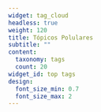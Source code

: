 ```yaml
---
widget: tag_cloud
headless: true
weight: 120
title: Tópicos Polulares
subtitle: ""
content:
  taxonomy: tags
  count: 20
widget_id: top tags
design:
  font_size_min: 0.7
  font_size_max: 2
---
```

